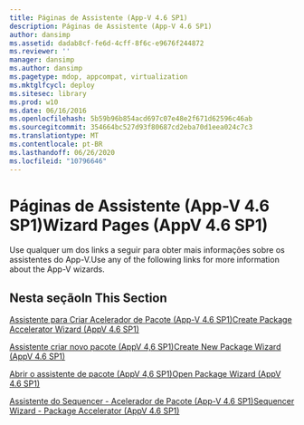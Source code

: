 ```yaml
---
title: Páginas de Assistente (App-V 4.6 SP1)
description: Páginas de Assistente (App-V 4.6 SP1)
author: dansimp
ms.assetid: dadab8cf-fe6d-4cff-8f6c-e9676f244872
ms.reviewer: ''
manager: dansimp
ms.author: dansimp
ms.pagetype: mdop, appcompat, virtualization
ms.mktglfcycl: deploy
ms.sitesec: library
ms.prod: w10
ms.date: 06/16/2016
ms.openlocfilehash: 5b59b96b854acd697c07e48e2f671d62596c46ab
ms.sourcegitcommit: 354664bc527d93f80687cd2eba70d1eea024c7c3
ms.translationtype: MT
ms.contentlocale: pt-BR
ms.lasthandoff: 06/26/2020
ms.locfileid: "10796646"
---
```

# <span data-ttu-id="9a254-103">Páginas de Assistente (App-V 4.6 SP1)</span><span class="sxs-lookup"><span data-stu-id="9a254-103">Wizard Pages (AppV 4.6 SP1)</span></span>


<span data-ttu-id="9a254-104">Use qualquer um dos links a seguir para obter mais informações sobre os assistentes do App-V.</span><span class="sxs-lookup"><span data-stu-id="9a254-104">Use any of the following links for more information about the App-V wizards.</span></span>

## <span data-ttu-id="9a254-105">Nesta seção</span><span class="sxs-lookup"><span data-stu-id="9a254-105">In This Section</span></span>


<a href="" id="create-package-accelerator-wizard--appv-4-6-sp1-"></a>[<span data-ttu-id="9a254-106">Assistente para Criar Acelerador de Pacote (App-V 4.6 SP1)</span><span class="sxs-lookup"><span data-stu-id="9a254-106">Create Package Accelerator Wizard (AppV 4.6 SP1)</span></span>](create-package-accelerator-wizard--appv-46-sp1-.md)  

<a href="" id="create-new-package-wizard---appv-4-6-sp1-"></a>[<span data-ttu-id="9a254-107">Assistente criar novo pacote (AppV 4,6 SP1)</span><span class="sxs-lookup"><span data-stu-id="9a254-107">Create New Package Wizard (AppV 4.6 SP1)</span></span>](create-new-package-wizard---appv-46-sp1-.md)  

<a href="" id="open-package-wizard---appv-4-6-sp1-"></a>[<span data-ttu-id="9a254-108">Abrir o assistente de pacote (AppV 4,6 SP1)</span><span class="sxs-lookup"><span data-stu-id="9a254-108">Open Package Wizard (AppV 4.6 SP1)</span></span>](open-package-wizard---appv-46-sp1-.md)  

<a href="" id="sequencer-wizard---package-accelerator--appv-4-6-sp1-"></a>[<span data-ttu-id="9a254-109">Assistente do Sequencer - Acelerador de Pacote (App-V 4.6 SP1)</span><span class="sxs-lookup"><span data-stu-id="9a254-109">Sequencer Wizard - Package Accelerator (AppV 4.6 SP1)</span></span>](sequencer-wizard---package-accelerator--appv-46-sp1-.md)  

 

 





